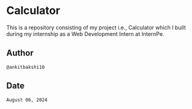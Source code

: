 # Calculator
This is a repository consisting of my project i.e., Calculator which I built during my internship as a Web Development Intern at InternPe.

## Author
    @ankitbakshi10

## Date
    August 06, 2024
